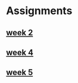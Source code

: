 # Assignments
## [week 2](https://github.com/basvolleberg/assignments/blob/master/Assignment_week_2.ipynb)
## [week 4](https://github.com/basvolleberg/assignments/blob/master/Assignment_week_4.ipynb)
## [week 5](https://github.com/basvolleberg/assignments/blob/master/Assignment_week_5.ipynb)
